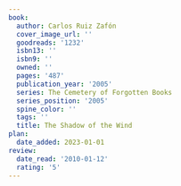 ```yaml
---
book:
  author: Carlos Ruiz Zafón
  cover_image_url: ''
  goodreads: '1232'
  isbn13: ''
  isbn9: ''
  owned: ''
  pages: '487'
  publication_year: '2005'
  series: The Cemetery of Forgotten Books
  series_position: '2005'
  spine_color: ''
  tags: ''
  title: The Shadow of the Wind
plan:
  date_added: 2023-01-01
review:
  date_read: '2010-01-12'
  rating: '5'
---
```

